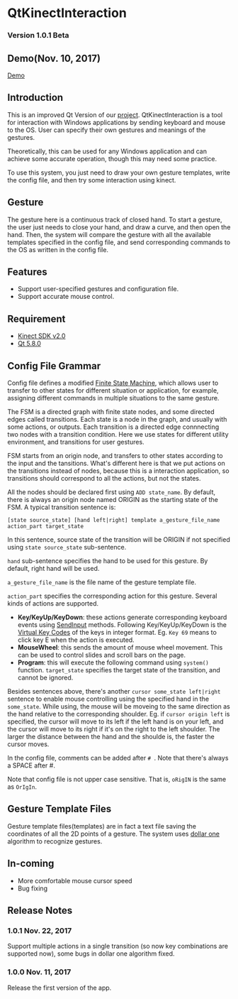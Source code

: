 # QtKinectInteraction

### Version 1.0.1 Beta

## Demo(Nov. 10, 2017)
[Demo](https://youtu.be/ReXqjKHqDWI)

## Introduction
This is an improved Qt Version of our [project](https://github.com/zkyf/Kinect-Interaction-Tool). QtKinectInteraction is a tool for interaction with Windows applications by sending keyboard and mouse to the OS. User can specify their own gestures and meanings of the gestures.

Theoretically, this can be used for any Windows application and can achieve some accurate operation, though this may need some practice.

To use this system, you just need to draw your own gesture templates, write the config file, and then try some interaction using kinect.

## Gesture
The gesture here is a continuous track of closed hand. To start a gesture, the user just needs to close your hand, and draw a curve, and then open the hand. Then, the system will compare the gesture with all the available templates specified in the config file, and send corresponding commands to the OS as written in the config file.

## Features
* Support user-specified gestures and configuration file.
* Support accurate mouse control.

## Requirement
* [Kinect SDK v2.0](https://www.microsoft.com/en-us/download/details.aspx?id=44561)
* [Qt 5.8.0](https://www.qt.io/)

## Config File Grammar
Config file defines a modified [Finite State Machine](https://en.wikipedia.org/wiki/Finite-state_machine), which allows user to transfer to other states for different situation or application, for example, assigning different commands in multiple situations to the same gesture.

The FSM is a directed graph with finite state nodes, and some directed edges called transitions. Each state is a node in the graph, and usually with some actions, or outputs. Each transition is a directed edge connnecting two nodes with a transition condition. Here we use states for different utility environment, and transitions for user gestures.

FSM starts from an origin node, and transfers to other states according to the input and the tansitions. What's different here is that we put actions on the transitions instead of nodes, because this is a interaction application, so transitions should correspond to all the actions, but not the states.

All the nodes should be declared first using `ADD state_name`. By default, there is always an origin node named ORIGIN as the starting state of the FSM. A typical transition sentence is:

```
[state source_state] [hand left|right] template a_gesture_file_name action_part target_state
```

In this sentence, source state of the transition will be ORIGIN if not specified using `state source_state` sub-sentence.

`hand` sub-sentence specifies the hand to be used for this gesture. By default, right hand will be used.

`a_gesture_file_name` is the file name of the gesture template file.

`action_part` specifies the corresponding action for this gesture. Several kinds of actions are supported.

* **Key/KeyUp/KeyDown**: these actions generate corresponding keyboard events using [SendInput](https://msdn.microsoft.com/en-us/library/windows/desktop/ms646310%28v=vs.85%29.aspx?f=255&MSPPError=-2147217396) methods. Following Key/KeyUp/KeyDown is the [Virtual Key Codes](https://msdn.microsoft.com/en-us/library/windows/desktop/dd375731(v=vs.85).aspx) of the keys in integer format. Eg. `Key 69` means to click key E when the action is executed.
* **MouseWheel**: this sends the amount of mouse wheel movement. This can be used to control slides and scroll bars on the page.
* **Program**: this will execute the following command using `system()` function.
`target_state` specifies the target state of the transition, and cannot be ignored.

Besides sentences above, there's another `cursor some_state left|right` sentence to enable mouse controlling using the specified hand in the `some_state`. While using, the mouse will be moveing to the same direction as the hand relative to the corresponding shoulder. Eg. if `cursor origin left` is specified, the cursor will move to its left if the left hand is on your left, and the cursor will move to its right if it's on the right to the left shoulder. The larger the distance between the hand and the shoulde is, the faster the cursor moves.

In the config file, comments can be added after `# `. Note that there's always a SPACE after #.

Note that config file is not upper case sensitive. That is, `oRigIN` is the same as `OrIgIn`.

## Gesture Template Files
Gesture template files(templates) are in fact a text file saving the coordinates of all the 2D points of a gesture. The system uses [dollar one](http://depts.washington.edu/madlab/proj/dollar/index.html) algorithm to recognize gestures.

## In-coming
* More comfortable mouse cursor speed
* Bug fixing

## Release Notes

### 1.0.1 Nov. 22, 2017
Support multiple actions in a single transition (so now key combinations are supported now), some bugs in dollar one algorithm fixed.

### 1.0.0 Nov. 11, 2017
Release the first version of the app.
